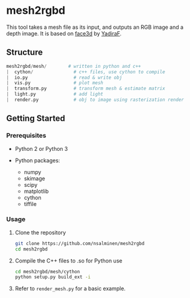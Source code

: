 # mesh2rgbd

This tool takes a mesh file as its input, and outputs an RGB image and a depth image. It is based on [face3d](https://github.com/YadiraF/face3d) by [YadiraF](https://github.com/YadiraF).

## Structure
```python
mesh2rgbd/mesh/        # written in python and c++
|  cython/               # c++ files, use cython to compile 
|  io.py                 # read & write obj
|  vis.py                # plot mesh
|  transform.py          # transform mesh & estimate matrix
|  light.py              # add light
|  render.py             # obj to image using rasterization render
```

## Getting Started
### Prerequisites
- Python 2 or Python 3 

- Python packages:
  * numpy 
  * skimage
  * scipy
  * matplotlib
  * cython
  * tiffile
  
### Usage
1. Clone the repository

    ```bash
    git clone https://github.com/nsalminen/mesh2rgbd
    cd mesh2rgbd
    ```

2. Compile the C++ files to .so for Python use

    ```bash
    cd mesh2rgbd/mesh/cython
    python setup.py build_ext -i 
    ```
3. Refer to `render_mesh.py` for a basic example.

